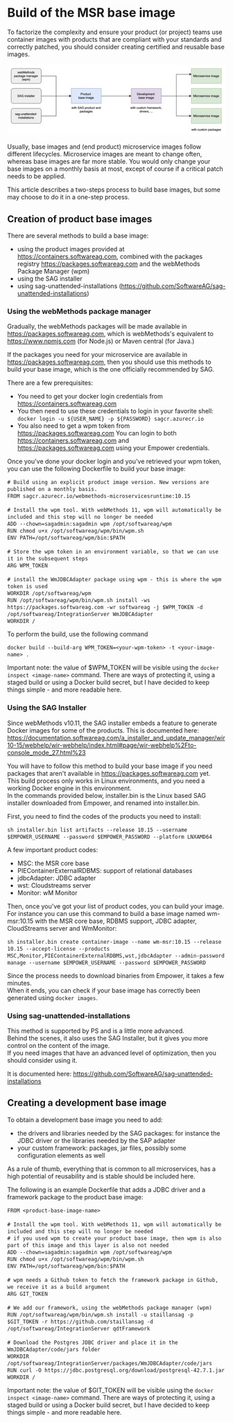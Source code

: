 #   Build of the MSR base image

To factorize the complexity and ensure your product (or project) teams use container images with products that are compliant with your standards and correctly patched, you should consider creating certified and reusable base images.

![Base image generation process](./documentation/BaseImage.png)

Usually, base images and (end product) microservice images follow different lifecycles. Microservice images are meant to change often, whereas base images are far more stable. You would only change your base images on a monthly basis at most, except of course if a critical patch needs to be applied.  

This article describes a two-steps process to build base images, but some may choose to do it in a one-step process.  

##  Creation of product base images

There are several methods to build a base image:
-   using the product images provided at https://containers.softwareag.com, combined with the packages registry https://packages.softwareag.com and the webMethods Package Manager (wpm)
-   using the SAG installer
-   using sag-unattended-installations (https://github.com/SoftwareAG/sag-unattended-installations)

###  Using the webMethods package manager

Gradually, the webMethods packages will be made available in https://packages.softwareag.com, which is webMethods's equivalent to https://www.npmjs.com (for Node.js) or Maven central (for Java.)

If the packages you need for your microservice are available in https://packages.softwareag.com, then you should use this methods to build your base image, which is the one officially recommended by SAG.

There are a few prerequisites:
-   You need to get your docker login credentials from https://containers.softwareag.com
-   You then need to use these credentials to login in your favorite shell: `docker login -u ${USER_NAME} -p ${PASSWORD} sagcr.azurecr.io`
-   You also need to get a wpm token from https://packages.softwareag.com
You can login to both https://containers.softwareag.com and https://packages.softwareag.com using your Empower credentials.


Once you've done your docker login and you've retrieved your wpm token, you can use the following Dockerfile to build your base image:
```
# Build using an explicit product image version. New versions are published on a monthly basis.
FROM sagcr.azurecr.io/webmethods-microservicesruntime:10.15

# Install the wpm tool. With webMethods 11, wpm will automatically be included and this step will no longer be needed
ADD --chown=sagadmin:sagadmin wpm /opt/softwareag/wpm
RUN chmod u+x /opt/softwareag/wpm/bin/wpm.sh
ENV PATH=/opt/softwareag/wpm/bin:$PATH

# Store the wpm token in an environment variable, so that we can use it in the subsequent steps
ARG WPM_TOKEN

# install the WmJDBCAdapter package using wpm - this is where the wpm token is used
WORKDIR /opt/softwareag/wpm
RUN /opt/softwareag/wpm/bin/wpm.sh install -ws https://packages.softwareag.com -wr softwareag -j $WPM_TOKEN -d /opt/softwareag/IntegrationServer WmJDBCAdapter
WORKDIR /
```  

To perform the build, use the following command
```
docker build --build-arg WPM_TOKEN=<your-wpm-token> -t <your-image-name> .
```

Important note: the value of $WPM_TOKEN will be visible using the `docker inspect <image-name>` command. There are ways of protecting it, using a staged build or using a Docker build secret, but I have decided to keep things simple - and more readable here.

###  Using the SAG Installer

Since webMethods v10.11, the SAG installer embeds a feature to generate Docker images for some of the products. This is documented here: https://documentation.softwareag.com/a_installer_and_update_manager/wir10-15/webhelp/wir-webhelp/index.html#page/wir-webhelp%2Fto-console_mode_27.html%23  

You will have to follow this method to build your base image if you need packages that aren't available in https://packages.softwareag.com yet.  
This build process only works in Linux environments, and you need a working Docker engine in this environment.    
In the commands provided below, installer.bin is the Linux based SAG installer downloaded from Empower, and renamed into installer.bin.  

First, you need to find the codes of the products you need to install:
```
sh installer.bin list artifacts --release 10.15 --username $EMPOWER_USERNAME --password $EMPOWER_PASSWORD --platform LNXAMD64
```

A few important product codes:
- MSC: the MSR core base
- PIEContainerExternalRDBMS: support of relational databases
- jdbcAdapter: JDBC adapter
- wst: Cloudstreams server
- Monitor: wM Monitor

Then, once you've got your list of product codes, you can build your image.  
For instance you can use this command to build a base image named wm-msr:10.15 with the MSR core base, RDBMS support, JDBC adapter, CloudStreams server and WmMonitor:
```
sh installer.bin create container-image --name wm-msr:10.15 --release 10.15 --accept-license --products MSC,Monitor,PIEContainerExternalRDBMS,wst,jdbcAdapter --admin-password manage --username $EMPOWER_USERNAME --password $EMPOWER_PASSWORD
```

Since the process needs to download binaries from Empower, it takes a few minutes.  
When it ends, you can check if your base image has correctly been generated using `docker images`.  

###  Using sag-unattended-installations

This method is supported by PS and is a little more advanced.  
Behind the scenes, it also uses the SAG Installer, but it gives you more control on the content of the image.  
If you need images that have an advanced level of optimization, then you should consider using it.  

It is documented here: https://github.com/SoftwareAG/sag-unattended-installations

##  Creating a development base image

To obtain a development base image you need to add:
- the drivers and libraries needed by the SAG packages: for instance the JDBC driver or the libraries needed by the SAP adapter
- your custom framework: packages, jar files, possibly some configuration elements as well

As a rule of thumb, everything that is common to all microservices, has a high potential of reusability and is stable should be included here.

The following is an example Dockerfile that adds a JDBC driver and a framework package to the product base image:
```
FROM <product-base-image-name>

# Install the wpm tool. With webMethods 11, wpm will automatically be included and this step will no longer be needed
# if you used wpm to create your product base image, then wpm is also part of this image and this layer is also not needed
ADD --chown=sagadmin:sagadmin wpm /opt/softwareag/wpm
RUN chmod u+x /opt/softwareag/wpm/bin/wpm.sh
ENV PATH=/opt/softwareag/wpm/bin:$PATH

# wpm needs a Github token to fetch the framework package in Github, we receive it as a build argument
ARG GIT_TOKEN

# We add our framework, using the webMethods package manager (wpm) 
RUN /opt/softwareag/wpm/bin/wpm.sh install -u staillansag -p $GIT_TOKEN -r https://github.com/staillansag -d /opt/softwareag/IntegrationServer qdtFramework

# Download the Postgres JDBC driver and place it in the WmJDBCAdapter/code/jars folder
WORKDIR /opt/softwareag/IntegrationServer/packages/WmJDBCAdapter/code/jars
RUN curl -O https://jdbc.postgresql.org/download/postgresql-42.7.1.jar
WORKDIR /
```

Important note: the value of $GIT_TOKEN will be visible using the `docker inspect <image-name>` command. There are ways of protecting it, using a staged build or using a Docker build secret, but I have decided to keep things simple - and more readable here.